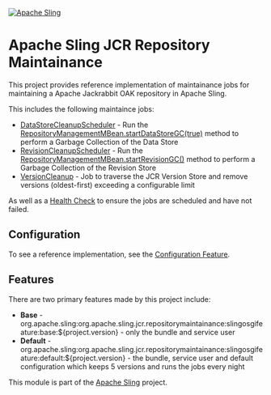 [![Apache Sling](https://sling.apache.org/res/logos/sling.png)](https://sling.apache.org)

&#32;

# Apache Sling JCR Repository Maintainance

This project provides reference implementation of maintainance jobs for maintaining a Apache Jackrabbit OAK repository in Apache Sling.

This includes the following maintaince jobs:

- [DataStoreCleanupScheduler](src/main/java/org/apache/sling/repositorymaintainance/internal/DataStoreCleanupScheduler.java) - Run the [RepositoryManagementMBean.startDataStoreGC(true)](https://jackrabbit.apache.org/oak/docs/apidocs/org/apache/jackrabbit/oak/api/jmx/RepositoryManagementMBean.html#startDataStoreGC-boolean-) method to perform a Garbage Collection of the Data Store
- [RevisionCleanupScheduler](src/main/java/org/apache/sling/repositorymaintainance/internal/RevisionCleanupScheduler.java) - Run the [RepositoryManagementMBean.startRevisionGC()](https://jackrabbit.apache.org/oak/docs/apidocs/org/apache/jackrabbit/oak/api/jmx/RepositoryManagementMBean.html#startRevisionGC--) method to perform a Garbage Collection of the Revision Store
- [VersionCleanup](src/main/java/org/apache/sling/repositorymaintainance/internal/VersionCleanup.java) - Job to traverse the JCR Version Store
  and remove versions (oldest-first) exceeding a configurable limit

As well as a [Health Check](src/main/java/org/apache/sling/repositorymaintainance/internal/RepositoryMaintainceHealthCheck.java) to ensure the jobs are scheduled and have not failed.

## Configuration

To see a reference implementation, see the [Configuration Feature](src/main/features/configuration.json).

## Features

There are two primary features made by this project include:

- **Base** - org.apache.sling:org.apache.sling.jcr.repositorymaintainance:slingosgifeature:base:${project.version} - only the bundle and service user
- **Default** - org.apache.sling:org.apache.sling.jcr.repositorymaintainance:slingosgifeature:default:${project.version} - the bundle, service user and default configuration which keeps 5 versions and runs the jobs every night

This module is part of the [Apache Sling](https://sling.apache.org) project.
